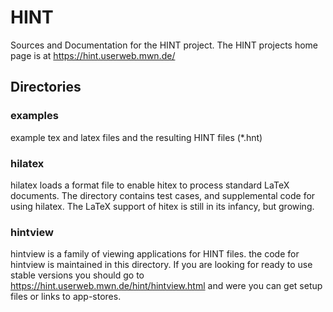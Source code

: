 # HINT
Sources and Documentation for the HINT project.
The HINT projects home page is at https://hint.userweb.mwn.de/

## Directories

### examples
   example tex and latex files and the resulting HINT files (*.hnt)

### hilatex
   hilatex loads a format file to enable hitex to process
   standard LaTeX documents. The directory contains
   test cases, and supplemental code for using hilatex.
   The LaTeX support of hitex is still in its infancy, but growing.

### hintview
   hintview is a family of viewing applications for HINT files.
   the code for hintview is maintained in this directory.
   If you are looking for ready to use stable versions you should
   go to https://hint.userweb.mwn.de/hint/hintview.html and
   were you can get setup files or links to app-stores.


